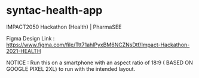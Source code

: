 # syntac-health-app
IMPACT2050 Hackathon (Health) | PharmaSEE

Figma Design Link : https://www.figma.com/file/Ttt71ahlPyxBM6NCZNsDtf/Impact-Hackathon-2021-HEALTH


NOTICE :
Run this on a smartphone with  an aspect ratio of 18:9 ( BASED ON GOOGLE PIXEL 2XL) to run with the intended layout.
